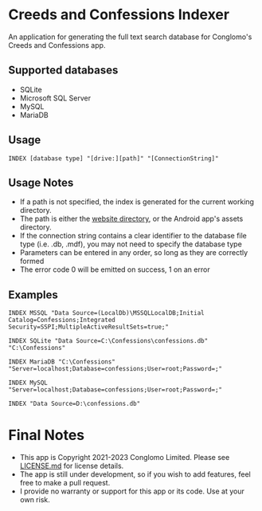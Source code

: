 # Creeds and Confessions Indexer
An application for generating the full text search database for Conglomo's Creeds and Confessions app.

## Supported databases

* SQLite
* Microsoft SQL Server
* MySQL
* MariaDB

## Usage

`INDEX [database type] "[drive:][path]" "[ConnectionString]"`

## Usage Notes
 * If a path is not specified, the index is generated for the current working directory.
 * The path is either the [website directory](https://github.com/pmachapman/Confessions), or the Android app's assets directory.
 * If the connection string contains a clear identifier to the database file type (i.e. .db, .mdf), you may not need to specify the database type
 * Parameters can be entered in any order, so long as they are correctly formed
 * The error code 0 will be emitted on success, 1 on an error

## Examples

`INDEX MSSQL "Data Source=(LocalDb)\MSSQLLocalDB;Initial Catalog=Confessions;Integrated Security=SSPI;MultipleActiveResultSets=true;"`

`INDEX SQLite "Data Source=C:\Confessions\confessions.db" "C:\Confessions"`

`INDEX MariaDB "C:\Confessions" "Server=localhost;Database=confessions;User=root;Password=;"`

`INDEX MySQL "Server=localhost;Database=confessions;User=root;Password=;"`

`INDEX "Data Source=D:\confessions.db"`

# Final Notes

 * This app is Copyright 2021-2023 Conglomo Limited. Please see [LICENSE.md](LICENSE.md) for license details.
 * The app is still under development, so if you wish to add features, feel free to make a pull request.
 * I provide no warranty or support for this app or its code. Use at your own risk.